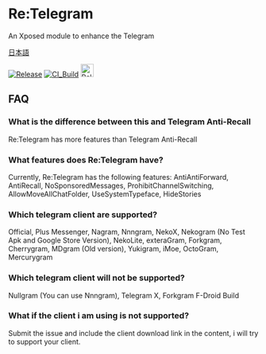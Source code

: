 # Re:Telegram
An Xposed module to enhance the Telegram

[日本語](./README_ja-JP)

[![Release](https://img.shields.io/github/release/Sakion-Team/Re-Telegram.svg)](https://github.com/Sakion-Team/Re-Telegram/releases/latest)
[![CI_Build](https://github.com/Sakion-Team/Re-Telegram/actions/workflows/android.yml/badge.svg)](https://github.com/Sakion-Team/Re-Telegram/actions/workflows/android.yml)
[<img height="26" src="https://shields.io/badge/Release-ffffff.svg?style=flat-square&logo=telegram" alt="Release" />](https://t.me/Sakion_Team)

## FAQ

### What is the difference between this and Telegram Anti-Recall
Re:Telegram has more features than Telegram Anti-Recall

### What features does Re:Telegram have?
Currently, Re:Telegram has the following features: AntiAntiForward, AntiRecall, NoSponsoredMessages, ProhibitChannelSwitching, AllowMoveAllChatFolder, UseSystemTypeface, HideStories

### Which telegram client are supported?
Official, Plus Messenger, Nagram, Nnngram, NekoX, Nekogram (No Test Apk and Google Store Version), NekoLite, exteraGram, Forkgram, Cherrygram, MDgram (Old version), Yukigram, iMoe, OctoGram, Mercurygram

### Which telegram client will not be supported?
Nullgram (You can use Nnngram), Telegram X, Forkgram F-Droid Build

### What if the client i am using is not supported?
Submit the issue and include the client download link in the content, i will try to support your client.
